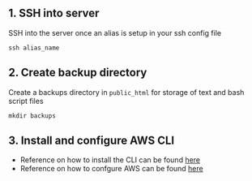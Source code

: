 ## 1. SSH into server ##
SSH into the server once an alias is setup in your ssh config file

```ssh alias_name```

## 2. Create backup directory ##
Create a backups directory in ```public_html``` for storage of text and bash script files

```mkdir backups```

## 3. Install and configure AWS CLI ##

* Reference on how to install the CLI can be found [here](https://docs.aws.amazon.com/cli/latest/userguide/install-bundle.html)
* Reference on how to confgure AWS can be found [here](https://docs.aws.amazon.com/cli/latest/userguide/cli-chap-configure.html)